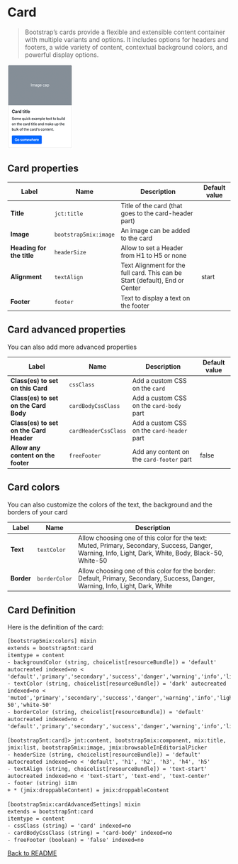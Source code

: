 # Card

> Bootstrap’s cards provide a flexible and extensible content container with multiple variants and options. It includes options for headers and footers, a wide variety of content, contextual background colors, and powerful display options.

![alt_text](../images/card.png "Card" )

## Card properties

| Label | Name | Description | Default value |
| --- | --- | --- | --- |
| **Title** |  `jct:title` |  Title of the card (that goes to the card-header part) ||
| **Image** | `bootstrap5mix:image` |  An image can be added to the card || 
| **Heading for the title** | `headerSize`|  Allow to set a Header from H1 to H5 or none || 
| **Alignment** | `textAlign`|  Text Alignment for the full card. This can be Start (default), End or Center|start|
| **Footer** | `footer`|   Text to display a text on the footer|| 

## Card advanced properties

You can also add more advanced properties

| Label | Name | Description | Default value |
| --- | --- | --- | --- | 
| **Class(es) to set on this Card** |`cssClass`| Add a custom CSS on the `card`| |
| **Class(es) to set on the Card Body** |`cardBodyCssClass`| Add a custom CSS on the `card-body` part | | 
| **Class(es) to set on the Card Header** |`cardHeaderCssClass`| Add a custom CSS on the  `card-header` part | | 
| **Allow any content on the footer** |`freeFooter`| Add any content on the `card-footer` part | false |

## Card colors

You can also customize the colors of the text, the background and the borders of your card

| Label | Name | Description | 
| --- | --- | --- |
| **Text** |`textColor`| Allow choosing one of this color for the text: Muted, Primary, Secondary, Success, Danger, Warning, Info, Light, Dark, White, Body, Black-50, White-50|             
| **Border** |`borderColor`| Allow choosing one of this color for the border: Default, Primary, Secondary, Success, Danger, Warning, Info, Light, Dark, White|

## Card Definition

Here is the definition of the card:

```cnd
[bootstrap5mix:colors] mixin
extends = bootstrap5nt:card
itemtype = content
- backgroundColor (string, choicelist[resourceBundle]) = 'default' autocreated indexed=no < 'default','primary','secondary','success','danger','warning','info','light','dark','white','transparent'
- textColor (string, choicelist[resourceBundle]) = 'dark' autocreated indexed=no < 'muted','primary','secondary','success','danger','warning','info','light','dark','white','body','black-50','white-50'
- borderColor (string, choicelist[resourceBundle]) = 'default' autocreated indexed=no < 'default','primary','secondary','success','danger','warning','info','light','dark','white'

[bootstrap5nt:card]> jnt:content, bootstrap5mix:component, mix:title, jmix:list, bootstrap5mix:image, jmix:browsableInEditorialPicker
- headerSize (string, choicelist[resourceBundle]) = 'default' autocreated indexed=no < 'default', 'h1', 'h2', 'h3', 'h4', 'h5'
- textAlign (string, choicelist[resourceBundle]) = 'text-start' autocreated indexed=no < 'text-start', 'text-end', 'text-center'
- footer (string) i18n
+ * (jmix:droppableContent) = jmix:droppableContent

[bootstrap5mix:cardAdvancedSettings] mixin
extends = bootstrap5nt:card
itemtype = content
- cssClass (string) = 'card' indexed=no
- cardBodyCssClass (string) = 'card-body' indexed=no
- freeFooter (boolean) = 'false' indexed=no
```

[Back to README](../README.md)
